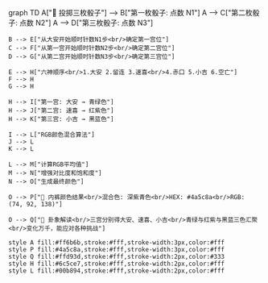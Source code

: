 graph TD
    A["🎲 投掷三枚骰子"] --> B["第一枚骰子: 点数 N1"]
    A --> C["第二枚骰子: 点数 N2"] 
    A --> D["第三枚骰子: 点数 N3"]
    
    B --> E["从大安开始顺时针数N1步<br/>确定第一宫位"]
    C --> F["从第一宫开始顺时针数N2步<br/>确定第二宫位"]
    D --> G["从第二宫开始顺时针数N3步<br/>确定第三宫位"]
    
    E --> H["六神顺序<br/>1.大安 2.留连 3.速喜<br/>4.赤口 5.小吉 6.空亡"]
    F --> H
    G --> H
    
    H --> I["第一宫: 大安 → 青绿色"]
    H --> J["第二宫: 速喜 → 红紫色"]
    H --> K["第三宫: 小吉 → 黑蓝色"]
    
    I --> L["RGB颜色混合算法"]
    J --> L
    K --> L
    
    L --> M["计算RGB平均值"]
    M --> N["增强对比度和饱和度"]
    N --> O["生成最终颜色"]
    
    O --> P["🎨 内裤颜色结果<br/>混合色: 深紫青色<br/>HEX: #4a5c8a<br/>RGB: (74, 92, 138)"]
    
    O --> Q["📜 卦象解读<br/>三宫分别得大安、速喜、小吉<br/>青绿与红紫与黑蓝三色汇聚<br/>变化万千，能应对各种挑战"]
    
    style A fill:#ff6b6b,stroke:#fff,stroke-width:3px,color:#fff
    style P fill:#4a5c8a,stroke:#fff,stroke-width:3px,color:#fff
    style Q fill:#ffd93d,stroke:#fff,stroke-width:2px,color:#333
    style H fill:#6c5ce7,stroke:#fff,stroke-width:2px,color:#fff
    style L fill:#00b894,stroke:#fff,stroke-width:2px,color:#fff